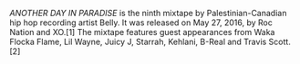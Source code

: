 _ANOTHER DAY IN PARADISE_ is the ninth mixtape by Palestinian-Canadian hip hop recording artist Belly. It was released on May 27, 2016, by Roc Nation and XO.[1] The mixtape features guest appearances from Waka Flocka Flame, Lil Wayne, Juicy J, Starrah, Kehlani, B-Real and Travis Scott.[2]
